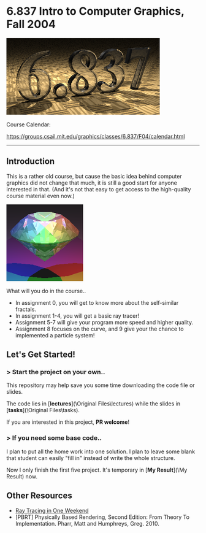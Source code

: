 # 6.837 Intro to Computer Graphics, Fall 2004



![](pic/title.png)

Course Calendar:

https://groups.csail.mit.edu/graphics/classes/6.837/F04/calendar.html

---

## Introduction

This is a rather old course, but cause the basic idea behind computer graphics did not change that much, it is still a good start for anyone interested in that. (And it's not that easy to get access to the high-quality course material even now.)

![result4](pic/result4.png)

What will you do in the course..

- In assignment 0, you will get to know more about the self-similar fractals.
- In assignment 1-4, you will get a basic ray tracer!
- Assignment 5-7 will give your program more speed and higher quality.
- Assignment 8 focuses on the curve, and 9 give your the chance to implemented a particle system!



## Let's Get Started!

### > Start the project on your own..

This repository may help save you some time downloading the code file or slides.

The code lies in [**lectures**](\Original Files\lectures) while the slides in [**tasks**](\Original Files\tasks).

If you are interested in this project, **PR welcome**!



### > If you need some base code..

I plan to put all the home work into one solution. I plan to leave some blank that student can easily "fill in" instead of write the whole structure.

Now I only finish the first five project. It's temporary in [**My Result**](\My Result) now.



## Other Resources

- [Ray Tracing in One Weekend](https://raytracing.github.io/books/RayTracingInOneWeekend.html)
- [PBRT] Physically Based Rendering, Second Edition: From Theory To Implementation. Pharr, Matt and Humphreys, Greg. 2010.

